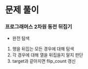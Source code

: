 # 문제 풀이

### 프로그래머스 2차원 동전 뒤집기

- 완전 탐색
1. 행을 뒤집는 모든 경우에 대해 탐색
2. 각 경우에 대해 열을 뒤집을지 말지 판단
3. target과 같아지면 flip_count 갱신